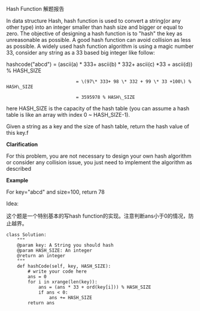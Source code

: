 Hash Function 解题报告

In data structure Hash, hash function is used to convert a string\(or any other type\) into an integer smaller than hash size and bigger or equal to zero. The objective of designing a hash function is to "hash" the key as unreasonable as possible. A good hash function can avoid collision as less as possible. A widely used hash function algorithm is using a magic number 33, consider any string as a 33 based big integer like follow:

hashcode\("abcd"\) = \(ascii\(a\) \* 333+ ascii\(b\) \* 332+ ascii\(c\) \*33 + ascii\(d\)\) % HASH\_SIZE

```
                          = \(97\* 333+ 98 \* 332 + 99 \* 33 +100\) % HASH\_SIZE

                          = 3595978 % HASH\_SIZE
```

here HASH\_SIZE is the capacity of the hash table \(you can assume a hash table is like an array with index 0 ~ HASH\_SIZE-1\).

Given a string as a key and the size of hash table, return the hash value of this key.f

**Clarification**

For this problem, you are not necessary to design your own hash algorithm or consider any collision issue, you just need to implement the algorithm as described

**Example**

For key="abcd" and size=100, return 78

Idea:

这个题是一个特别基本的写hash function的实现。注意判断ans小于0的情况，防止越界。

```
class Solution:
    """
    @param key: A String you should hash
    @param HASH_SIZE: An integer
    @return an integer
    """
    def hashCode(self, key, HASH_SIZE):
        # write your code here
        ans = 0
        for i in xrange(len(key)):
            ans = (ans * 33 + ord(key[i])) % HASH_SIZE
            if ans < 0:
                ans += HASH_SIZE
        return ans
```




